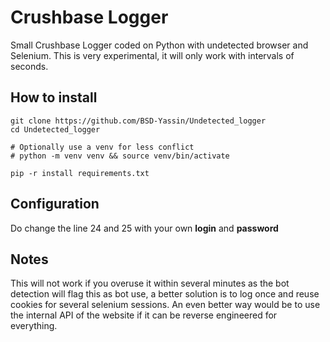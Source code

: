 # Crushbase Logger

Small Crushbase Logger coded on Python with undetected browser and Selenium. This is very experimental, it will only work with intervals of seconds.

## How to install 

```
git clone https://github.com/BSD-Yassin/Undetected_logger 
cd Undetected_logger

# Optionally use a venv for less conflict 
# python -m venv venv && source venv/bin/activate

pip -r install requirements.txt
```

## Configuration

Do change the line 24 and 25 with your own **login** and **password**

## Notes 

This will not work if you overuse it within several minutes as the bot detection will flag this as bot use, a better solution is to log once and reuse cookies for several selenium sessions. An even better way would be to use the internal API of the website if it can be reverse engineered for everything.
